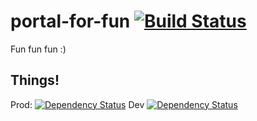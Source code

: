 # portal-for-fun [![Build Status](https://travis-ci.org/cskiwi/portal-for-fun.svg?branch=master)](https://travis-ci.org/cskiwi/portal-for-fun)
Fun fun fun :)


## Things!
Prod: [![Dependency Status](https://www.versioneye.com/user/projects/57c861ad69d94900419ca343/badge.svg?style=flat-square)](https://www.versioneye.com/user/projects/57c861ad69d94900419ca343)
Dev [![Dependency Status](https://www.versioneye.com/user/projects/57c861cc69d9490042f731cb/badge.svg?style=flat-square)](https://www.versioneye.com/user/projects/57c861cc69d9490042f731cb)